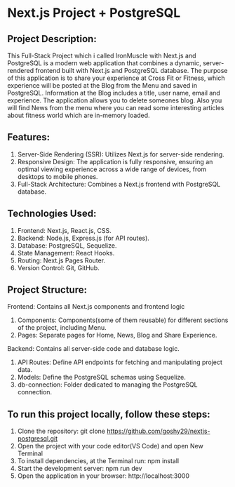 # Next.js Project + PostgreSQL
## Project Description:
This Full-Stack Project which i called IronMuscle with Next.js and PostgreSQL is a modern web application that combines a dynamic, server-rendered frontend built with Next.js and PostgreSQL database. Тhe purpose of this application is to share your experience at Cross Fit or Fitness, which experience will be posted at the Blog from the Menu and saved in PostgreSQL. Information at the Blog includes a title, user name, email and experience. The application allows you to delete someones blog. Also you will find News from the menu where you can read some interesting articles about fitness world which are in-memory loaded.

## Features:
1. Server-Side Rendering (SSR): Utilizes Next.js for server-side rendering.
2. Responsive Design: The application is fully responsive, ensuring an optimal viewing experience across a wide range of devices, from desktops to mobile phones.  
3. Full-Stack Architecture: Combines a Next.js frontend with PostgreSQL database.

## Technologies Used:
1. Frontend: Next.js, React.js, CSS.
2. Backend: Node.js, Express.js (for API routes).
3. Database: PostgreSQL, Sequelize.
4. State Management: React Hooks.
5. Routing: Next.js Pages Router.
6. Version Control: Git, GitHub.

## Project Structure:
Frontend: Contains all Next.js components and frontend logic
 1. Components: Components(some of them reusable) for different sections of the project, including Menu.
 2. Pages: Separate pages for Home, News, Blog and Share Experience.

Backend: Contains all server-side code and database logic.
 1. API Routes: Define API endpoints for fetching and manipulating project data.
 2. Models: Define the PostgreSQL schemas using Sequelize.
 3. db-connection: Folder dedicated to managing the PostgreSQL connection.

## To run this project locally, follow these steps:
1. Clone the repository: git clone https://github.com/goshy29/nextjs-postgresql.git
2. Open the project with your code editor(VS Code) and open New Terminal
3. To install dependencies, at the Terminal run: npm install
4. Start the development server: npm run dev
5. Open the application in your browser: http://localhost:3000 
